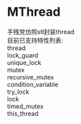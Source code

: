 # MThread
手残党仿照stl封装thread  
目前已支持特性列表:  
thread  
lock_guard  
unique_lock  
mutex  
recursive_mutex  
condition_variable  
try_lock  
lock  
timed_mutex  
this_thread  